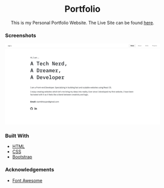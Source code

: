 <h1 align="center">Portfolio</h1>
<div align="center">
   This is my Personal Portfolio Website. The Live Site can be found  <a href="https://siamtbhuiyan.com" target="_blank">here</a>.
</div>

### Screenshots

![screenshot](./screenshots/home.png)

### Built With

- [HTML](https://developer.mozilla.org/en-US/docs/Glossary/HTML5)
- [CSS](https://developer.mozilla.org/en-US/docs/Web/CSS)
- [Bootstrap](https://getbootstrap.com/docs/5.0/getting-started/introduction/)

### Acknowledgements

- [Font Awesome](https://fontawesome.com/)